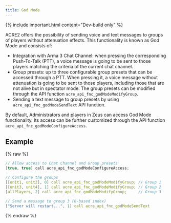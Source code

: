 ```yaml
---
title: God Mode
---
```


{% include important.html content="Dev-build only" %}

ACRE2 offers the possibility of sending voice and text messages to groups of players without attenuation effects. This functionality is known as God Mode and consists of:

- Integration with Arma 3 Chat Channel: when pressing the corresponding Push-To-Talk (PTT), a voice message is going to be sent to those players matching the criteria of the current chat channel.
- Group presets: up to three configurable group presets that can be accessed through a PTT. When pressing it, a voice message without attenuation is going to be sent to those players, including those that are not alive but in spectator mode. The group presets can be modified through the API function `acre_api_fnc_godModeModifyGroup`.
- Sending a text message to group presets by using `acre_api_fnc_godModeSendText` API function.

By default, Administrators and players in Zeus can access God Mode functionality. Its access can be further customized through the API function `acre_api_fnc_godModeConfigureAccess`.

## Example

{% raw %}
```cpp
// Allow access to Chat Channel and Group presets
[true, true] call acre_api_fnc_godModeConfigureAccess;

// Configure the groups
[[unit1, unit2], 0] call acre_api_fnc_godModeModifyGroup; // Group 1 
[[unit3, unit4], 1] call acre_api_fnc_godModeModifyGroup; // Group 2
[allPlayers, 2] call acre_api_fnc_godModeModifyGroup;     // Group 3

// Send a message to group 3 (0-based index)
["Server will restart...", 1] call acre_api_fnc_godModeSendText
```
{% endraw %}
